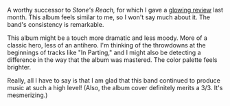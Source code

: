 A worthy successor to *Stone's Reach,* for which I gave a
[glowing review](https://paulcarroll.site/music/music/140) last month. This album feels 
similar to me, so I won't say much about it. The band's consistency is remarkable.

This album might be a touch more dramatic and less moody. More of a classic hero, less
of an antihero. I'm thinking of the throwdowns at the beginnings of tracks like
"In Parting," and I might also be detecting a difference in the way that the album was
mastered. The color palette feels brighter.

Really, all I have to say is that I am glad that this band continued to produce music
at such a high level! (Also, the album cover definitely merits a 3/3. It's mesmerizing.)
